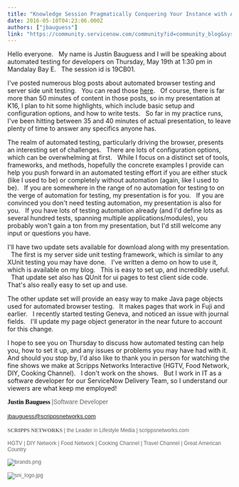 ```yaml
---
title: "Knowledge Session Pragmatically Conquering Your Instance with Automated Testing"
date: 2016-05-10T04:23:06.000Z
authors: ["jbauguess"]
link: "https://community.servicenow.com/community?id=community_blog&sys_id=d67d6269dbd0dbc01dcaf3231f96196e"
---
```

<p>Hello everyone.   My name is Justin Bauguess and I will be speaking about automated testing for developers on Thursday, May 19th at 1:30 pm in Mandalay Bay E.   The session id is 19CB01.</p><p></p><p>I've posted numerous blog posts about automated browser testing and server side unit testing.   You can read those <a title="ugs.wordpress.com/" href="http://baugs.wordpress.com/">here</a>.   Of course, there is far more than 50 minutes of content in those posts, so in my presentation at K16, I plan to hit some highlights, which include basic setup and configuration options, and how to write tests.   So far in my practice runs, I've been hitting between 35 and 40 minutes of actual presentation, to leave plenty of time to answer any specifics anyone has.</p><p></p><p>The realm of automated testing, particularly driving the browser, presents an interesting set of challenges.   There are lots of configuration options, which can be overwhelming at first.   While I focus on a distinct set of tools, frameworks, and methods, hopefully the concrete examples I provide can help you push forward in an automated testing effort if you are either stuck (like I used to be) or completely without automation (again, like I used to be).   If you are somewhere in the range of no automation for testing to on the verge of automation for testing, my presentation is for you.   If you are convinced you don't need testing automation, my presentation is also for you.   If you have lots of testing automation already (and I'd define lots as several hundred tests, spanning multiple applications/modules), you probably won't gain a ton from my presentation, but I'd still welcome any input or questions you have.</p><p></p><p>I'll have two update sets available for download along with my presentation.   The first is my server side unit testing framework, which is similar to any XUnit testing you may have done.   I've written a demo on how to use it, which is available on my blog.   This is easy to set up, and incredibly useful.   That update set also has QUnit for ui pages to test client side code.   That's also really easy to set up and use.</p><p></p><p>The other update set will provide an easy way to make Java page objects used for automated browser testing.   It makes pages that work in Fuji and earlier.   I recently started testing Geneva, and noticed an issue with journal fields.   I'll update my page object generator in the near future to account for this change.</p><p></p><p>I hope to see you on Thursday to discuss how automated testing can help you, how to set it up, and any issues or problems you may have had with it.   And should you stop by, I'd also like to thank you in person for watching the fine shows we make at Scripps Networks Interactive (HGTV, Food Network, DIY, Cooking Channel).   I don't work on the shows.   But I work in IT as a software developer for our ServiceNow Delivery Team, so I understand our viewers are what keep me employed!</p><p></p><p><span style="color: black; font-family: Verdana-Bold;"><strong>Justin Bauguess </strong></span><span style="font-family: 'Verdana',sans-serif; color: #666666;">|Software Developer</span></p><p></p><p><a href="mailto:jbauguess@scrippsnetworks.com" style="font-family: Verdana, sans-serif; font-size: 10pt; line-height: 1.5;" title="mailto:jbauguess@scrippsnetworks.com">jbauguess@scrippsnetworks.com</a></p><p></p><p><span style="color: #666666; font-size: 9.0pt; font-family: Verdana-Bold;"><strong>SCRIPPS NETWORKS </strong></span><span style="font-size: 9.0pt; font-family: 'Verdana',sans-serif; color: #666666;">| the Leader in Lifestyle Media | scrippsnetworks.com</span></p><p><span style="font-size: 9.0pt; font-family: 'Verdana',sans-serif; color: #666666;">HGTV | DIY Network | Food Network | Cooking Channel | Travel Channel | Great American Country</span></p><p><span style="font-size: 9.0pt; font-family: 'Verdana',sans-serif; color: #666666;"><img   alt="brands.png" class="image-1 jive-image" src="c43c1006dbd81f048c8ef4621f96190e.iix" style="height: auto;"/></span></p><p><span style="font-size: 9.0pt; font-family: 'Verdana',sans-serif; color: #666666;"><img   alt="sni_logo.jpg" class="image-2 jive-image" src="1f6bf33ddb901304b322f4621f961967.iix" style="height: auto;"/></span></p>